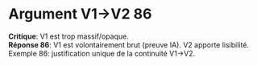 # Argument V1→V2 86
**Critique**: V1 est trop massif/opaque.  
**Réponse 86**: V1 est volontairement brut (preuve IA). V2 apporte lisibilité.  
Exemple 86: justification unique de la continuité V1→V2.
